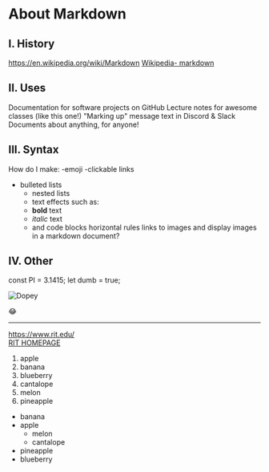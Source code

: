 # About Markdown

## I. History
https://en.wikipedia.org/wiki/Markdown
[Wikipedia- markdown](https://en.wikipedia.org/wiki/Markdown)

## II. Uses
Documentation for software projects on GitHub
Lecture notes for awesome classes (like this one!)
"Marking up" message text in Discord & Slack
Documents about anything, for anyone!

## III. Syntax

How do I make: 
-emoji
-clickable links
- bulleted lists
     - nested lists
  - text effects such as:
  - **bold** text
   - *italic* text
   - and code blocks
horizontal rules
links to images
and display images in a markdown document?


## IV. Other

const PI = 3.1415;
let dumb = true;

![Dopey](https://vignette.wikia.nocookie.net/smurfs/images/0/0d/Dopey4.JPG/revision/latest/scale-to-width-down/240?cb=20180929070848)

:joy:

---
https://www.rit.edu/  
[RIT HOMEPAGE](https://www.rit.edu/)


1. apple  
2. banana  
  3. blueberry  
  4. cantalope  
5. melon  
6. pineapple  

- banana
- apple
  - melon
  - cantalope
- pineapple
- blueberry
  
